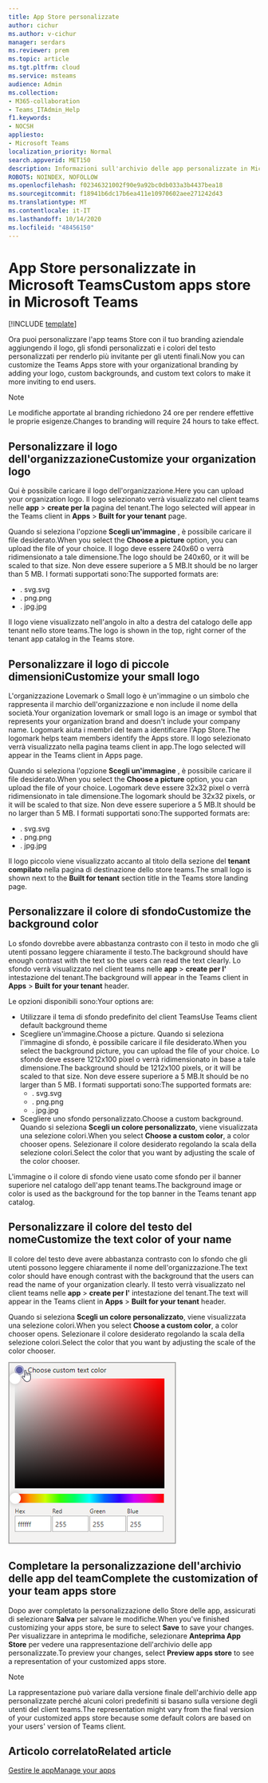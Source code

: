 ```yaml
---
title: App Store personalizzate
author: cichur
ms.author: v-cichur
manager: serdars
ms.reviewer: prem
ms.topic: article
ms.tgt.pltfrm: cloud
ms.service: msteams
audience: Admin
ms.collection:
- M365-collaboration
- Teams_ITAdmin_Help
f1.keywords:
- NOCSH
appliesto:
- Microsoft Teams
localization_priority: Normal
search.appverid: MET150
description: Informazioni sull'archivio delle app personalizzate in Microsoft teams.
ROBOTS: NOINDEX, NOFOLLOW
ms.openlocfilehash: f02346321002f90e9a92bc0db033a3b4437bea18
ms.sourcegitcommit: f18941b6dc17b6ea411e10970602aee271242d43
ms.translationtype: MT
ms.contentlocale: it-IT
ms.lasthandoff: 10/14/2020
ms.locfileid: "48456150"
---
```

# <a name="custom-apps-store-in-microsoft-teams"></a><span data-ttu-id="305e4-103">App Store personalizzate in Microsoft Teams</span><span class="sxs-lookup"><span data-stu-id="305e4-103">Custom apps store in Microsoft Teams</span></span>

[!INCLUDE [template](includes/preview-feature.md)]

<span data-ttu-id="305e4-104">Ora puoi personalizzare l'app teams Store con il tuo branding aziendale aggiungendo il logo, gli sfondi personalizzati e i colori del testo personalizzati per renderlo più invitante per gli utenti finali.</span><span class="sxs-lookup"><span data-stu-id="305e4-104">Now you can customize the Teams Apps store with your organizational branding by adding your logo, custom backgrounds, and custom text colors to make it more inviting to end users.</span></span>

> [!Note]
> <span data-ttu-id="305e4-105">Le modifiche apportate al branding richiedono 24 ore per rendere effettive le proprie esigenze.</span><span class="sxs-lookup"><span data-stu-id="305e4-105">Changes to branding will require 24 hours to take effect.</span></span>

## <a name="customize-your-organization-logo"></a><span data-ttu-id="305e4-106">Personalizzare il logo dell'organizzazione</span><span class="sxs-lookup"><span data-stu-id="305e4-106">Customize your organization logo</span></span>

<!-- Bookmark used by Context Sensitive Help (CSH). Do not delete. -->
<span data-ttu-id="305e4-107"><a name="orglogo"> </a></span><span class="sxs-lookup"><span data-stu-id="305e4-107"><a name="orglogo"> </a></span></span>
<!-- Do not remove the bookmark link above. -->

<span data-ttu-id="305e4-108">Qui è possibile caricare il logo dell'organizzazione.</span><span class="sxs-lookup"><span data-stu-id="305e4-108">Here you can upload your organization logo.</span></span> <span data-ttu-id="305e4-109">Il logo selezionato verrà visualizzato nel client teams nelle **app**  >  **create per la** pagina del tenant.</span><span class="sxs-lookup"><span data-stu-id="305e4-109">The logo selected will appear in the Teams client in **Apps** > **Built for your tenant** page.</span></span>

<span data-ttu-id="305e4-110">Quando si seleziona l'opzione **Scegli un'immagine** , è possibile caricare il file desiderato.</span><span class="sxs-lookup"><span data-stu-id="305e4-110">When you select the **Choose a picture** option, you can upload the file of your choice.</span></span> <span data-ttu-id="305e4-111">Il logo deve essere 240x60 o verrà ridimensionato a tale dimensione.</span><span class="sxs-lookup"><span data-stu-id="305e4-111">The logo should be 240x60, or it will be scaled to that size.</span></span> <span data-ttu-id="305e4-112">Non deve essere superiore a 5 MB.</span><span class="sxs-lookup"><span data-stu-id="305e4-112">It should be no larger than 5 MB.</span></span> <span data-ttu-id="305e4-113">I formati supportati sono:</span><span class="sxs-lookup"><span data-stu-id="305e4-113">The supported formats are:</span></span>

- <span data-ttu-id="305e4-114">. svg</span><span class="sxs-lookup"><span data-stu-id="305e4-114">.svg</span></span>
- <span data-ttu-id="305e4-115">. png</span><span class="sxs-lookup"><span data-stu-id="305e4-115">.png</span></span>
- <span data-ttu-id="305e4-116">. jpg</span><span class="sxs-lookup"><span data-stu-id="305e4-116">.jpg</span></span>

<span data-ttu-id="305e4-117">Il logo viene visualizzato nell'angolo in alto a destra del catalogo delle app tenant nello store teams.</span><span class="sxs-lookup"><span data-stu-id="305e4-117">The logo is shown in the top, right corner of the tenant app catalog in the Teams store.</span></span>

## <a name="customize-your-small-logo"></a><span data-ttu-id="305e4-118">Personalizzare il logo di piccole dimensioni</span><span class="sxs-lookup"><span data-stu-id="305e4-118">Customize your small logo</span></span>

<!-- Bookmark used by Context Sensitive Help (CSH). Do not delete. -->
<span data-ttu-id="305e4-119"><a name="orglogomark"> </a></span><span class="sxs-lookup"><span data-stu-id="305e4-119"><a name="orglogomark"> </a></span></span>
<!-- Do not remove the bookmark link above. -->

<span data-ttu-id="305e4-120">L'organizzazione Lovemark o Small logo è un'immagine o un simbolo che rappresenta il marchio dell'organizzazione e non include il nome della società.</span><span class="sxs-lookup"><span data-stu-id="305e4-120">Your organization lovemark or small logo is an image or symbol that represents your organization brand and doesn't include your company name.</span></span> <span data-ttu-id="305e4-121">Logomark aiuta i membri del team a identificare l'App Store.</span><span class="sxs-lookup"><span data-stu-id="305e4-121">The logomark helps team members identify the Apps store.</span></span> <span data-ttu-id="305e4-122">Il logo selezionato verrà visualizzato nella pagina teams client in app.</span><span class="sxs-lookup"><span data-stu-id="305e4-122">The logo selected will appear in the Teams client in Apps page.</span></span>

<span data-ttu-id="305e4-123">Quando si seleziona l'opzione **Scegli un'immagine** , è possibile caricare il file desiderato.</span><span class="sxs-lookup"><span data-stu-id="305e4-123">When you select the **Choose a picture** option, you can upload the file of your choice.</span></span> <span data-ttu-id="305e4-124">Logomark deve essere 32x32 pixel o verrà ridimensionato in tale dimensione.</span><span class="sxs-lookup"><span data-stu-id="305e4-124">The logomark should be 32x32 pixels, or it will be scaled to that size.</span></span> <span data-ttu-id="305e4-125">Non deve essere superiore a 5 MB.</span><span class="sxs-lookup"><span data-stu-id="305e4-125">It should be no larger than 5 MB.</span></span> <span data-ttu-id="305e4-126">I formati supportati sono:</span><span class="sxs-lookup"><span data-stu-id="305e4-126">The supported formats are:</span></span>

- <span data-ttu-id="305e4-127">. svg</span><span class="sxs-lookup"><span data-stu-id="305e4-127">.svg</span></span>
- <span data-ttu-id="305e4-128">. png</span><span class="sxs-lookup"><span data-stu-id="305e4-128">.png</span></span>
- <span data-ttu-id="305e4-129">. jpg</span><span class="sxs-lookup"><span data-stu-id="305e4-129">.jpg</span></span>

<span data-ttu-id="305e4-130">Il logo piccolo viene visualizzato accanto al titolo della sezione del **tenant compilato** nella pagina di destinazione dello store teams.</span><span class="sxs-lookup"><span data-stu-id="305e4-130">The small logo is shown next to the **Built for tenant** section title in the Teams store landing page.</span></span>

## <a name="customize-the-background-color"></a><span data-ttu-id="305e4-131">Personalizzare il colore di sfondo</span><span class="sxs-lookup"><span data-stu-id="305e4-131">Customize the background color</span></span>

<!-- Bookmark used by Context Sensitive Help (CSH). Do not delete. -->
<span data-ttu-id="305e4-132"><a name="custombackground"> </a></span><span class="sxs-lookup"><span data-stu-id="305e4-132"><a name="custombackground"> </a></span></span>
<!-- Do not remove the bookmark link above. -->

<span data-ttu-id="305e4-133">Lo sfondo dovrebbe avere abbastanza contrasto con il testo in modo che gli utenti possano leggere chiaramente il testo.</span><span class="sxs-lookup"><span data-stu-id="305e4-133">The background should have enough contrast with the text so the users can read the text clearly.</span></span> <span data-ttu-id="305e4-134">Lo sfondo verrà visualizzato nel client teams nelle **app**  >  **create per l'** intestazione del tenant.</span><span class="sxs-lookup"><span data-stu-id="305e4-134">The background will appear in the Teams client in **Apps** > **Built for your tenant** header.</span></span>

<span data-ttu-id="305e4-135">Le opzioni disponibili sono:</span><span class="sxs-lookup"><span data-stu-id="305e4-135">Your options are:</span></span>

- <span data-ttu-id="305e4-136">Utilizzare il tema di sfondo predefinito del client Teams</span><span class="sxs-lookup"><span data-stu-id="305e4-136">Use Teams client default background theme</span></span>
- <span data-ttu-id="305e4-137">Scegliere un'immagine.</span><span class="sxs-lookup"><span data-stu-id="305e4-137">Choose a picture.</span></span> <span data-ttu-id="305e4-138">Quando si seleziona l'immagine di sfondo, è possibile caricare il file desiderato.</span><span class="sxs-lookup"><span data-stu-id="305e4-138">When you select the background picture, you can upload the file of your choice.</span></span> <span data-ttu-id="305e4-139">Lo sfondo deve essere 1212x100 pixel o verrà ridimensionato in base a tale dimensione.</span><span class="sxs-lookup"><span data-stu-id="305e4-139">The background should be 1212x100 pixels, or it will be scaled to that size.</span></span> <span data-ttu-id="305e4-140">Non deve essere superiore a 5 MB.</span><span class="sxs-lookup"><span data-stu-id="305e4-140">It should be no larger than 5 MB.</span></span> <span data-ttu-id="305e4-141">I formati supportati sono:</span><span class="sxs-lookup"><span data-stu-id="305e4-141">The supported formats are:</span></span>
  - <span data-ttu-id="305e4-142">. svg</span><span class="sxs-lookup"><span data-stu-id="305e4-142">.svg</span></span>
  - <span data-ttu-id="305e4-143">. png</span><span class="sxs-lookup"><span data-stu-id="305e4-143">.png</span></span>
  - <span data-ttu-id="305e4-144">. jpg</span><span class="sxs-lookup"><span data-stu-id="305e4-144">.jpg</span></span>
- <span data-ttu-id="305e4-145">Scegliere uno sfondo personalizzato.</span><span class="sxs-lookup"><span data-stu-id="305e4-145">Choose a custom background.</span></span> <span data-ttu-id="305e4-146">Quando si seleziona **Scegli un colore personalizzato**, viene visualizzata una selezione colori.</span><span class="sxs-lookup"><span data-stu-id="305e4-146">When you select **Choose a custom color**, a color chooser opens.</span></span> <span data-ttu-id="305e4-147">Selezionare il colore desiderato regolando la scala della selezione colori.</span><span class="sxs-lookup"><span data-stu-id="305e4-147">Select the color that you want by adjusting the scale of the color chooser.</span></span>

<span data-ttu-id="305e4-148">L'immagine o il colore di sfondo viene usato come sfondo per il banner superiore nel catalogo dell'app tenant teams.</span><span class="sxs-lookup"><span data-stu-id="305e4-148">The background image or color is used as the background for the top banner in the Teams tenant app catalog.</span></span>

## <a name="customize-the-text-color-of-your-name"></a><span data-ttu-id="305e4-149">Personalizzare il colore del testo del nome</span><span class="sxs-lookup"><span data-stu-id="305e4-149">Customize the text color of your name</span></span>

<!-- Bookmark used by Context Sensitive Help (CSH). Do not delete. -->
<span data-ttu-id="305e4-150"><a name="textcolor"> </a></span><span class="sxs-lookup"><span data-stu-id="305e4-150"><a name="textcolor"> </a></span></span>
<!-- Do not remove the bookmark link above. -->

<span data-ttu-id="305e4-151">Il colore del testo deve avere abbastanza contrasto con lo sfondo che gli utenti possono leggere chiaramente il nome dell'organizzazione.</span><span class="sxs-lookup"><span data-stu-id="305e4-151">The text color should have enough contrast with the background that the users can read the name of your organization clearly.</span></span> <span data-ttu-id="305e4-152">Il testo verrà visualizzato nel client teams nelle **app**  >  **create per l'** intestazione del tenant.</span><span class="sxs-lookup"><span data-stu-id="305e4-152">The text will appear in the Teams client in **Apps** > **Built for your tenant** header.</span></span>

<span data-ttu-id="305e4-153">Quando si seleziona **Scegli un colore personalizzato**, viene visualizzata una selezione colori.</span><span class="sxs-lookup"><span data-stu-id="305e4-153">When you select **Choose a custom color**, a color chooser opens.</span></span> <span data-ttu-id="305e4-154">Selezionare il colore desiderato regolando la scala della selezione colori.</span><span class="sxs-lookup"><span data-stu-id="305e4-154">Select the color that you want by adjusting the scale of the color chooser.</span></span>

 ![Immagine di una selezione colori](media/choose-a-custom-color.png)

## <a name="complete-the-customization-of-your-team-apps-store"></a><span data-ttu-id="305e4-156">Completare la personalizzazione dell'archivio delle app del team</span><span class="sxs-lookup"><span data-stu-id="305e4-156">Complete the customization of your team apps store</span></span>

<span data-ttu-id="305e4-157">Dopo aver completato la personalizzazione dello Store delle app, assicurati di selezionare **Salva** per salvare le modifiche.</span><span class="sxs-lookup"><span data-stu-id="305e4-157">When you've finished customizing your apps store, be sure to select **Save** to save your changes.</span></span>
<span data-ttu-id="305e4-158">Per visualizzare in anteprima le modifiche, selezionare **Anteprima App Store** per vedere una rappresentazione dell'archivio delle app personalizzate.</span><span class="sxs-lookup"><span data-stu-id="305e4-158">To preview your changes, select **Preview apps store** to see a representation of your customized apps store.</span></span>

> [!Note]
> <span data-ttu-id="305e4-159">La rappresentazione può variare dalla versione finale dell'archivio delle app personalizzate perché alcuni colori predefiniti si basano sulla versione degli utenti del client teams.</span><span class="sxs-lookup"><span data-stu-id="305e4-159">The representation might vary from the final version of your customized apps store because some default colors are based on your users' version of Teams client.</span></span>

## <a name="related-article"></a><span data-ttu-id="305e4-160">Articolo correlato</span><span class="sxs-lookup"><span data-stu-id="305e4-160">Related article</span></span>

[<span data-ttu-id="305e4-161">Gestire le app</span><span class="sxs-lookup"><span data-stu-id="305e4-161">Manage your apps</span></span>](manage-apps.md)
